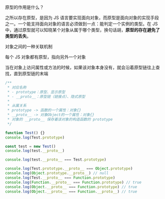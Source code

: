 原型的作用是什么？

之所以存在原型，是因为 JS 语言要实现面向对象，而原型是面向对象的实现手段之一。一个能支持面向对象的语言必须做到一点：能判定一个实例的类型。在 JS 中，通过原型就可以知晓某个对象从属于哪个类型，换句话胡，**原型的存在避免了类型的丢失**。

对象之间的一种关联机制

每个 JS 对象都有原型，指向另外一个对象

当在对象上访问属性或方法的时候，如果该对象本身没有，就会沿着原型链往上查找，直到原型链的末端

```javascript
/**
 * 对应名称
 * - prototype：原型、显示原型
 * - __proto__：原型链（链接点）、隐式原型
 *
 * 从属关系
 * prototype -> 函数的一个属性：对象{}
 * __proto__ -> 对象Object的一个属性：对象{}
 * 对象的 __proto__ 保存着该对象的构造函数的 prototype
 */

function Test() {}
console.log(Test.prototype)

const test = new Test()
console.log(test.__proto__)

console.log(test.__proto__ === Test.prototype)

console.log(Test.prototype.__proto__ === Object.prototype)
console.log(Object.prototype.__proto__) // null
console.log(Test.__proto__ === Function.prototype)
console.log(Function.__proto__ === Function.prototype) // true
console.log(Object.__proto__ === Function.prototype) // true
console.log(Object.__proto__ === Function.__proto__) // true
```
